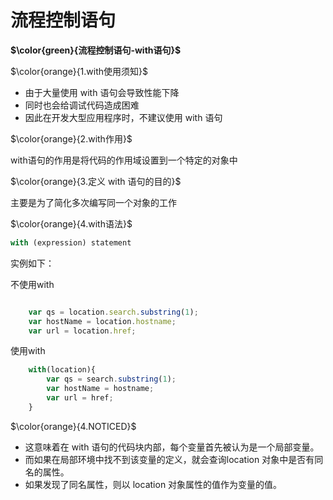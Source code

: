 # 流程控制语句

**$\color{green}{流程控制语句-with语句}$**

$\color{orange}{1.with使用须知}$

- 由于大量使用 with 语句会导致性能下降
- 同时也会给调试代码造成困难
- 因此在开发大型应用程序时，不建议使用 with 语句

$\color{orange}{2.with作用}$

with语句的作用是将代码的作用域设置到一个特定的对象中

$\color{orange}{3.定义 with 语句的目的}$

主要是为了简化多次编写同一个对象的工作

$\color{orange}{4.with语法}$

```javascript
with (expression) statement
```

实例如下：

不使用with

```javascript

    var qs = location.search.substring(1);
    var hostName = location.hostname;
    var url = location.href;
```

使用with

```javascript
    with(location){
        var qs = search.substring(1);
        var hostName = hostname;
        var url = href;
    }
```

$\color{orange}{4.NOTICED}$

- 这意味着在 with 语句的代码块内部，每个变量首先被认为是一个局部变量。
- 而如果在局部环境中找不到该变量的定义，就会查询location 对象中是否有同名的属性。
- 如果发现了同名属性，则以 location 对象属性的值作为变量的值。
